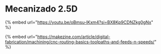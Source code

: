 # Mecanizado 2.5D

{% embed url="https://youtu.be/oBmsu-lKxm4?si=BX8Kp9CDNZkg0gNx" %}

{% embed url="https://makezine.com/article/digital-fabrication/machining/cnc-routing-basics-toolpaths-and-feeds-n-speeds/" %}
